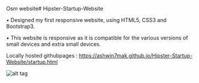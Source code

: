 Osm website# Hipster-Startup-Website

•	Designed my first responsive website, using HTML5, CSS3 and Bootstrap3.

•	This website is responsive as it is compatible for the various versions of small devices and extra small devices.


Locally hosted githubpages : https://ashwin7mak.github.io/Hipster-Startup-Website/startup.html


![alt tag](https://s11.postimg.org/gttfm5koz/Hipster.png)

